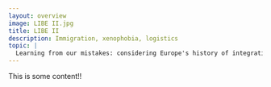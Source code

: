 ```yaml
---
layout: overview
image: LIBE II.jpg
title: LIBE II
description: Immigration, xenophobia, logistics
topic: |
  Learning from our mistakes: considering Europe's history of integrating immigrants into society, which steps should Member States be taking to successfully integrate immigrants into society, both regarding logistics and tackling existing xenophobia amongst citizens?
---
```


This is some content!!
